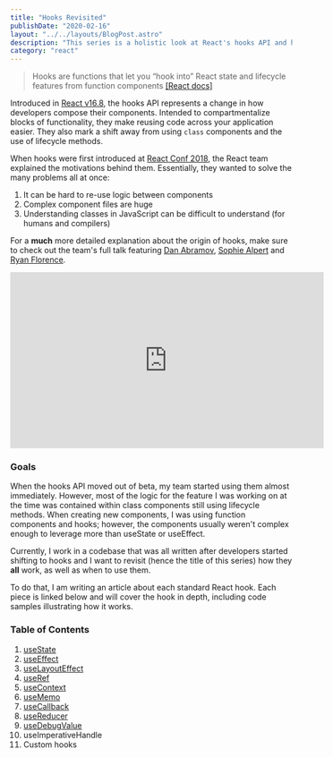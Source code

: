 ```yaml
---
title: "Hooks Revisited"
publishDate: "2020-02-16"
layout: "../../layouts/BlogPost.astro"
description: "This series is a holistic look at React's hooks API and how they each work."
category: "react"
---
```


> Hooks are functions that let you “hook into” React state and lifecycle features from function components [[React docs]](https://reactjs.org/docs/hooks-overview.html#but-what-is-a-hook)

Introduced in <a href="https://github.com/facebook/react/blob/master/CHANGELOG.md#1680-february-6-2019" target="_blank">React v16.8</a>, the hooks API represents a change in how developers compose their components. Intended to compartmentalize blocks of functionality, they make reusing code across your application easier. They also mark a shift away from using `class` components and the use of lifecycle methods.

When hooks were first introduced at [React Conf 2018](https://www.youtube.com/playlist?list=PLPxbbTqCLbGE5AihOSExAa4wUM-P42EIJ), the React team explained the motivations behind them. Essentially, they wanted to solve the many problems all at once:

1. It can be hard to re-use logic between components
2. Complex component files are huge
3. Understanding classes in JavaScript can be difficult to understand (for humans and compilers)

For a **much** more detailed explanation about the origin of hooks, make sure to check out the team's full talk featuring [Dan Abramov](https://overreacted.io/), [Sophie Alpert](https://sophiebits.com/) and [Ryan Florence](https://reacttraining.com/).

<iframe
  width="560"
  height="315"
  src="https://www.youtube.com/embed/dpw9EHDh2bM"
  frameborder="0"
  allow="accelerometer; autoplay; encrypted-media; gyroscope; picture-in-picture"
  allowfullscreen
></iframe>

### Goals

When the hooks API moved out of beta, my team started using them almost immediately. However, most of the logic for the feature I was working on at the time was contained within class components still using lifecycle methods. When creating new components, I was using function components and hooks; however, the components usually weren't complex enough to leverage more than useState or useEffect.

Currently, I work in a codebase that was all written after developers started shifting to hooks and I want to revisit (hence the title of this series) how they **all** work, as well as when to use them.

To do that, I am writing an article about each standard React hook. Each piece is linked below and will cover the hook in depth, including code samples illustrating how it works.

### Table of Contents

1. <a href="/posts/hooks-usestate">useState</a>
2. <a href="/posts/hooks-useeffect">useEffect</a>
3. <a href="/posts/hooks-uselayouteffect">useLayoutEffect</a>
4. <a href="/posts/hooks-useref">useRef</a>
5. <a href="/posts/hooks-usecontext">useContext</a>
6. <a href="/posts/hooks-usememo">useMemo</a>
7. <a href="/posts/hooks-usecallback">useCallback</a>
8. <a href="/posts/hooks-usereducer">useReducer</a>
9. <a href="/posts/hooks-usedebugvalue">useDebugValue</a>
10. useImperativeHandle
11. Custom hooks
